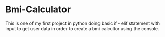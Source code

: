 # Bmi-Calculator

This is one of my first project in python doing basic if - elif statement with input to get user data in order to create a bmi calcultor using the console.
